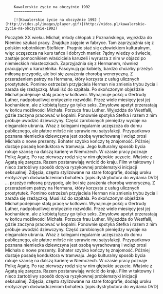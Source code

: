 
        Kawalerskie życie na obczyźnie 1992 
        =============
        
        [![Kawalerskie życie na obczyźnie 1992 ](http://vidos.pl/images/player.gif)](http://vidos.pl/kawalerskie-zycie-na-obczyznie-1992)
        
        
 Początek XX wieku. Michał, młody chłopak z Poznańskiego, wyjeżdża do Niemiec szukać pracy. Znajduje zajęcie w fabryce. Tam zaprzyjaźnia się z polskim robotnikiem Stefkiem. Pragnie stać się człowiekiem kulturalnym, więc uczęszcza na kurs tańca i dobrych manier. ?ądny wiedzy o świecie, zastaje pomocnikiem właściciela karuzeli i wyrusza z nim w objazd po niemieckich miasteczkach. Zaprzyjaźnia się z Hermanem, również pracującym u karuzelnika. Fascynują go kobiety, bardzo chciałby przeżyć miłosną przygodę, ale boi się zarażenia chorobą weneryczną. Z przerażeniem patrzy na Hermana, który korzysta z usług ulicznych prostytutek. Pomimo ostrzeżeń przyjaciela Herman nie zmienia trybu życia i zaraża się rzeżączką. Musi iść do szpitala. Po skończonym objeździe Michał podejmuje stałą pracę w kotłowni. Wynajmuje pokój u Gertrudy Luther, nadpobudliwej erotycznie rozwódki. Przez wiele miesięcy jest jej kochankiem, ale z kobietą łączy go tylko seks. Zmysłowe apetyt przerastają w końcu możliwości Michała. Porzuca frau Luther. Wyjeżdża do Westfalii, gdzie zaczyna pracować w kopalni. Ponownie spotyka Stefka i razem z nim próbuje uwodzić dziewczyny. Część zarobionych pieniędzy wydaje na eleganckie ubrania. Wraz z kolegami regularnie uczęszcza do domu publicznego, ale płatne miłość nie sprawie mu satysfakcji. Przypadkowo poznana niemiecka dziewczyna jest osobą wyrachowaną i wciąż prosi Michała o nowe prezenty. Bohater szybko kończy tę znajomość. Później dostaje posadę konduktora w tramwaju. Jego kulturalny sposób bycia rokuje szansę na dalszą karierę w Niemczech. W czasie pracy poznaje Polkę Agatę. Po raz pierwszy rodzi się w nim głębokie uczucie. Właśnie z Agatą się zaręcza. Razem postanawiają wrócić do kraju. Film w taktowny i nieco żartobliwy sposób dotyka ryzykownej problematyki inicjacji seksualnej. Zdjęcia, często stylizowane na stare fotografie, dodają uroku erotycznym doświadczeniom bohatera. [opis dystrybutora do wydania DVD]   ... przeżyć miłosną przygodę, ale boi się zarażenia chorobą weneryczną. Z przerażeniem patrzy na Hermana, który korzysta z usług ulicznych prostytutek. Pomimo ostrzeżeń przyjaciela Herman nie zmienia trybu życia i zaraża się rzeżączką. Musi iść do szpitala. Po skończonym objeździe Michał podejmuje stałą pracę w kotłowni. Wynajmuje pokój u Gertrudy Luther, nadpobudliwej erotycznie rozwódki. Przez wiele miesięcy jest jej kochankiem, ale z kobietą łączy go tylko seks. Zmysłowe apetyt przerastają w końcu możliwości Michała. Porzuca frau Luther. Wyjeżdża do Westfalii, gdzie zaczyna pracować w kopalni. Ponownie spotyka Stefka i razem z nim próbuje uwodzić dziewczyny. Część zarobionych pieniędzy wydaje na eleganckie ubrania. Wraz z kolegami regularnie uczęszcza do domu publicznego, ale płatne miłość nie sprawie mu satysfakcji. Przypadkowo poznana niemiecka dziewczyna jest osobą wyrachowaną i wciąż prosi Michała o nowe prezenty. Bohater szybko kończy tę znajomość. Później dostaje posadę konduktora w tramwaju. Jego kulturalny sposób bycia rokuje szansę na dalszą karierę w Niemczech. W czasie pracy poznaje Polkę Agatę. Po raz pierwszy rodzi się w nim głębokie uczucie. Właśnie z Agatą się zaręcza. Razem postanawiają wrócić do kraju. Film w taktowny i nieco żartobliwy sposób dotyka ryzykownej problematyki inicjacji seksualnej. Zdjęcia, często stylizowane na stare fotografie, dodają uroku erotycznym doświadczeniom bohatera. [opis dystrybutora do wydania DVD]
    